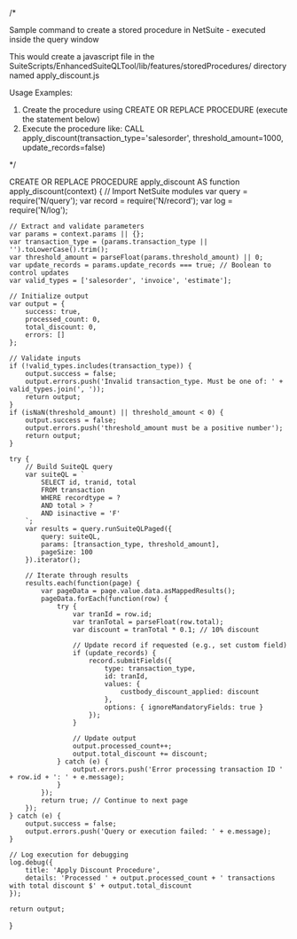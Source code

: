 /*

Sample command to create a stored procedure in NetSuite - executed inside the query window

This would create a javascript file in the SuiteScripts/EnhancedSuiteQLTool/lib/features/storedProcedures/ directory named apply_discount.js

Usage Examples:
1. Create the procedure using CREATE OR REPLACE PROCEDURE (execute the statement below)
2. Execute the procedure like: CALL apply_discount(transaction_type='salesorder', threshold_amount=1000, update_records=false)

*/

CREATE OR REPLACE PROCEDURE apply_discount AS
function apply_discount(context) {
    // Import NetSuite modules
    var query = require('N/query');
    var record = require('N/record');
    var log = require('N/log');

    // Extract and validate parameters
    var params = context.params || {};
    var transaction_type = (params.transaction_type || '').toLowerCase().trim();
    var threshold_amount = parseFloat(params.threshold_amount) || 0;
    var update_records = params.update_records === true; // Boolean to control updates
    var valid_types = ['salesorder', 'invoice', 'estimate'];

    // Initialize output
    var output = {
        success: true,
        processed_count: 0,
        total_discount: 0,
        errors: []
    };

    // Validate inputs
    if (!valid_types.includes(transaction_type)) {
        output.success = false;
        output.errors.push('Invalid transaction_type. Must be one of: ' + valid_types.join(', '));
        return output;
    }
    if (isNaN(threshold_amount) || threshold_amount < 0) {
        output.success = false;
        output.errors.push('threshold_amount must be a positive number');
        return output;
    }

    try {
        // Build SuiteQL query
        var suiteQL = `
            SELECT id, tranid, total
            FROM transaction
            WHERE recordtype = ?
            AND total > ?
            AND isinactive = 'F'
        `;
        var results = query.runSuiteQLPaged({
            query: suiteQL,
            params: [transaction_type, threshold_amount],
            pageSize: 100
        }).iterator();

        // Iterate through results
        results.each(function(page) {
            var pageData = page.value.data.asMappedResults();
            pageData.forEach(function(row) {
                try {
                    var tranId = row.id;
                    var tranTotal = parseFloat(row.total);
                    var discount = tranTotal * 0.1; // 10% discount

                    // Update record if requested (e.g., set custom field)
                    if (update_records) {
                        record.submitFields({
                            type: transaction_type,
                            id: tranId,
                            values: {
                                custbody_discount_applied: discount
                            },
                            options: { ignoreMandatoryFields: true }
                        });
                    }

                    // Update output
                    output.processed_count++;
                    output.total_discount += discount;
                } catch (e) {
                    output.errors.push('Error processing transaction ID ' + row.id + ': ' + e.message);
                }
            });
            return true; // Continue to next page
        });
    } catch (e) {
        output.success = false;
        output.errors.push('Query or execution failed: ' + e.message);
    }

    // Log execution for debugging
    log.debug({
        title: 'Apply Discount Procedure',
        details: 'Processed ' + output.processed_count + ' transactions with total discount $' + output.total_discount
    });

    return output;
}